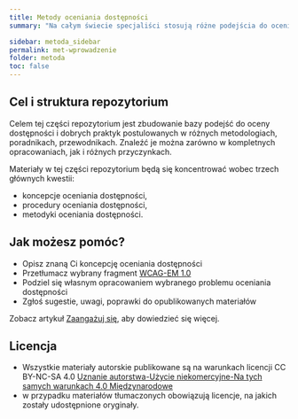 ```yaml
---
title: Metody oceniania dostępności
summary: "Na całym świecie specjaliści stosują różne podejścia do oceniania dostępności i wciąż podejmują nowe próby zdefiniowania skutecznych i efektywnych procedur testowania."

sidebar: metoda_sidebar
permalink: met-wprowadzenie
folder: metoda
toc: false
---
```


## Cel i struktura repozytorium
Celem tej części repozytorium jest zbudowanie bazy podejść do oceny dostępności i dobrych praktyk postulowanych w różnych metodologiach, poradnikach, przewodnikach. Znaleźć je można zarówno w kompletnych opracowaniach, jak i różnych przyczynkach.

Materiały w tej części repozytorium będą się koncentrować wobec trzech głównych kwestii:
- koncepcje oceniania dostępności,
- procedury oceniania dostępności,
- metodyki oceniania dostępności.

## Jak możesz pomóc?
- Opisz znaną Ci koncepcję oceniania dostępności
- Przetłumacz wybrany fragment [WCAG-EM 1.0](https://www.w3.org/TR/WCAG-EM/)
- Podziel się własnym opracowaniem wybranego problemu oceniania dostępności
- Zgłoś sugestie, uwagi, poprawki do opublikowanych materiałów

Zobacz artykuł [Zaangażuj się](zaangazuj-sie), aby dowiedzieć się więcej.

## Licencja
- Wszystkie materiały autorskie publikowane są na warunkach licencji CC BY-NC-SA 4.0
[Uznanie autorstwa-Użycie niekomercyjne-Na tych samych warunkach 4.0 Międzynarodowe](https://creativecommons.org/licenses/by-nc-sa/4.0/deed.pl)
- w przypadku materiałów tłumaczonych obowiązują licencje, na jakich zostały udostępnione oryginały.
